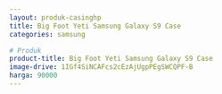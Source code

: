```yaml
---
layout: produk-casinghp
title: Big Foot Yeti Samsung Galaxy S9 Case
categories: samsung

# Produk
product-title: Big Foot Yeti Samsung Galaxy S9 Case
image-drive: 1IGf4SiNCAFcs2cEzAjUgpPEgSWCQPF-B
harga: 90000
---
```

